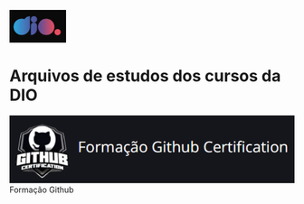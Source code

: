 ![alt text](logo_DIO.png)

# Arquivos de estudos dos cursos da DIO

![alt text](logo_Formacao_Github.png)
Formação Github